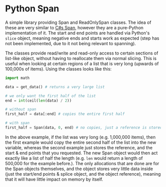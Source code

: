 # Python Span
A simple library providing Span and ReadOnlySpan classes. The idea of these are very similar to [C#s Span<T>](https://github.com/dotnet/corefxlab/blob/master/docs/specs/span.md), however they are a pure-Python implementation of it. The start and end points are handled via Python's `slice` object, meaning negative ends and starts work as expected (step has not been implemented, due to it not being relevant to spanning).

The classes provide read/write and read-only access to certain sections of list-like object, without having to reallocate them via normal slicing. This is useful when looking at certain regions of a list that is very long (upwards of 100,000s of items). Using the classes looks like this:

```python
import math

data = get_data() # returns a very large list

# we only want the first half of the list
end = int(ceil(len(data) / 2))

# without span
first_half = data[:end] # copies the entire first half

# with span
first_half = Span(data, 0, end) # no copies, just a reference is stored, acts like a list of half the length
```

In the above example, if the list was very long (e.g. 1,000,000 items), then the first example would copy the entire second half of the list into the new variable, whereas the second example just stores the reference, and the start & end points that you requested. The new Span object would then act exactly like a list of half the length (e.g. `len` would return a length of 500,000 for the example before.). The only allocations that are done are for the Span objects themselves, and the object stores very little data inside (just the start/end points & splice object, and the object reference), meaning that it will have little impact on memory by itself.

